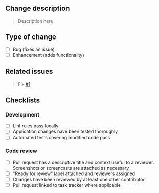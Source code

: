 ## Change description

> Description here

## Type of change

- [ ] Bug (fixes an issue)
- [ ] Enhancement (adds functionality)

## Related issues

> Fix [#1]()

## Checklists

### Development

- [ ] Lint rules pass locally
- [ ] Application changes have been tested thoroughly
- [ ] Automated tests covering modified code pass

### Code review

- [ ] Pull request has a descriptive title and context useful to a reviewer. Screenshots or screencasts are attached as necessary
- [ ] "Ready for review" label attached and reviewers assigned
- [ ] Changes have been reviewed by at least one other contributor
- [ ] Pull request linked to task tracker where applicable
